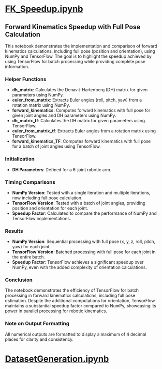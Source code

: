 # [FK_Speedup.ipynb](FK_Speedup.ipynb)
## Forward Kinematics Speedup with Full Pose Calculation

This notebook demonstrates the implementation and comparison of forward kinematics calculations, including full pose (position and orientation), using NumPy and TensorFlow. The goal is to highlight the speedup achieved by using TensorFlow for batch processing while providing complete pose information.

### Helper Functions
- **dh_matrix**: Calculates the Denavit-Hartenberg (DH) matrix for given parameters using NumPy.
- **euler_from_matrix**: Extracts Euler angles (roll, pitch, yaw) from a rotation matrix using NumPy.
- **forward_kinematics**: Computes forward kinematics with full pose for given joint angles and DH parameters using NumPy.
- **dh_matrix_tf**: Calculates the DH matrix for given parameters using TensorFlow.
- **euler_from_matrix_tf**: Extracts Euler angles from a rotation matrix using TensorFlow.
- **forward_kinematics_TF**: Computes forward kinematics with full pose for a batch of joint angles using TensorFlow.

### Initialization
- **DH Parameters**: Defined for a 6-joint robotic arm.

### Timing Comparisons
- **NumPy Version**: Tested with a single iteration and multiple iterations, now including full pose calculation.
- **TensorFlow Version**: Tested with a batch of joint angles, providing position and orientation for each joint.
- **Speedup Factor**: Calculated to compare the performance of NumPy and TensorFlow implementations.

### Results
- **NumPy Version**: Sequential processing with full pose (x, y, z, roll, pitch, yaw) for each joint.
- **TensorFlow Version**: Batched processing with full pose for each joint in the entire batch.
- **Speedup Factor**: TensorFlow achieves a significant speedup over NumPy, even with the added complexity of orientation calculations.

### Conclusion
The notebook demonstrates the efficiency of TensorFlow for batch processing in forward kinematics calculations, including full pose estimation. Despite the additional computations for orientation, TensorFlow maintains a substantial speedup factor compared to NumPy, showcasing its power in parallel processing for robotic kinematics.

### Note on Output Formatting
All numerical outputs are formatted to display a maximum of 4 decimal places for clarity and consistency.


# [DatasetGeneration.ipynb](DatasetGeneration.ipynb)